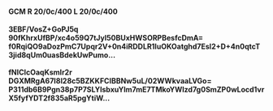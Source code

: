 #### GCM R 20/0c/400 L 20/0c/400
**3EBF/VosZ+GoPJ5q**<br/>**90fKhrxUfBP/xc4o59Q7tJyl50BUxHWSORPBesfcDmA=**<br/>**f0RqiQO9aDozPmC7Upqr2V+0n4iRDDLR1IuOKOatghd7Esl2+D+4n0qtcT3jid8qUm0uasBdekUwPumo...**<br/><br/>
**fNICIcOaqKsmlr2r**<br/>**DGXMRgA67I8I28c5BZKKFCIBBNw5uL/02WWkvaaLVGo=**<br/>**P311db6B9Pgn38p7P7SLYlsbxuYlm7mE7TMkoYWlzd7g0SmZP0wLocd1vrX5fyfYDT2f835aR5pgYtiW...**